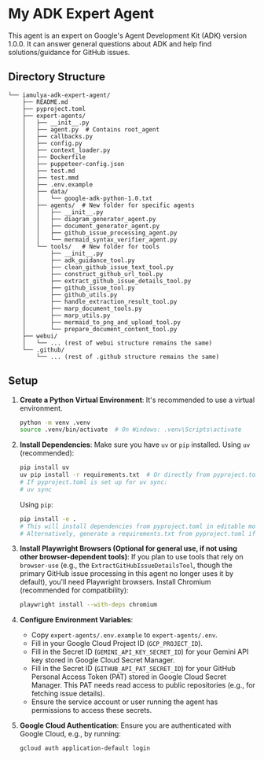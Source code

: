 # My ADK Expert Agent

This agent is an expert on Google's Agent Development Kit (ADK) version 1.0.0.
It can answer general questions about ADK and help find solutions/guidance for GitHub issues.

## Directory Structure 

```
└── iamulya-adk-expert-agent/
    ├── README.md
    ├── pyproject.toml
    ├── expert-agents/
    │   ├── __init__.py
    │   ├── agent.py  # Contains root_agent
    │   ├── callbacks.py
    │   ├── config.py
    │   ├── context_loader.py
    │   ├── Dockerfile
    │   ├── puppeteer-config.json
    │   ├── test.md
    │   ├── test.mmd
    │   ├── .env.example
    │   ├── data/
    │   │   └── google-adk-python-1.0.txt
    │   ├── agents/  # New folder for specific agents
    │   │   ├── __init__.py
    │   │   ├── diagram_generator_agent.py
    │   │   ├── document_generator_agent.py
    │   │   ├── github_issue_processing_agent.py
    │   │   └── mermaid_syntax_verifier_agent.py
    │   └── tools/   # New folder for tools
    │       ├── __init__.py
    │       ├── adk_guidance_tool.py
    │       ├── clean_github_issue_text_tool.py
    │       ├── construct_github_url_tool.py
    │       ├── extract_github_issue_details_tool.py
    │       ├── github_issue_tool.py
    │       ├── github_utils.py
    │       ├── handle_extraction_result_tool.py
    │       ├── marp_document_tools.py
    │       ├── marp_utils.py
    │       ├── mermaid_to_png_and_upload_tool.py
    │       └── prepare_document_content_tool.py
    ├── webui/
    │   └── ... (rest of webui structure remains the same)
    └── .github/
        └── ... (rest of .github structure remains the same)
```

## Setup

1.  **Create a Python Virtual Environment**:
    It's recommended to use a virtual environment.
    ```bash
    python -m venv .venv
    source .venv/bin/activate  # On Windows: .venv\Scripts\activate
    ```

2.  **Install Dependencies**:
    Make sure you have `uv` or `pip` installed.
    Using `uv` (recommended):
    ```bash
    pip install uv
    uv pip install -r requirements.txt  # Or directly from pyproject.toml if using uv sync
    # If pyproject.toml is set up for uv sync:
    # uv sync
    ```
    Using `pip`:
    ```bash
    pip install -e . 
    # This will install dependencies from pyproject.toml in editable mode.
    # Alternatively, generate a requirements.txt from pyproject.toml if needed.
    ```

3.  **Install Playwright Browsers (Optional for general use, if not using other browser-dependent tools)**:
    If you plan to use tools that rely on `browser-use` (e.g., the `ExtractGitHubIssueDetailsTool`, though the primary GitHub issue processing in this agent no longer uses it by default), you'll need Playwright browsers. Install Chromium (recommended for compatibility):
    ```bash
    playwright install --with-deps chromium
    ```

4.  **Configure Environment Variables**:
    *   Copy `expert-agents/.env.example` to `expert-agents/.env`.
    *   Fill in your Google Cloud Project ID (`GCP_PROJECT_ID`).
    *   Fill in the Secret ID (`GEMINI_API_KEY_SECRET_ID`) for your Gemini API key stored in Google Cloud Secret Manager.
    *   Fill in the Secret ID (`GITHUB_API_PAT_SECRET_ID`) for your GitHub Personal Access Token (PAT) stored in Google Cloud Secret Manager. This PAT needs read access to public repositories (e.g., for fetching issue details).
    *   Ensure the service account or user running the agent has permissions to access these secrets.

5.  **Google Cloud Authentication**:
    Ensure you are authenticated with Google Cloud, e.g., by running:
    ```bash
    gcloud auth application-default login
    ```

